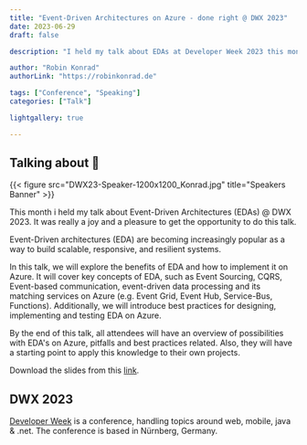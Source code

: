 ```yaml
---
title: "Event-Driven Architectures on Azure - done right @ DWX 2023"
date: 2023-06-29
draft: false

description: "I held my talk about EDAs at Developer Week 2023 this month"

author: "Robin Konrad"
authorLink: "https://robinkonrad.de"

tags: ["Conference", "Speaking"]
categories: ["Talk"]

lightgallery: true

---
```


## Talking about :rocket:
{{< figure src="DWX23-Speaker-1200x1200_Konrad.jpg" title="Speakers Banner" >}}

This month i held my talk about Event-Driven Architectures (EDAs) @ DWX 2023. It was really a joy and a pleasure to get the opportunity to do this talk.

Event-Driven architectures (EDA) are becoming increasingly popular as a way to build scalable, responsive, and resilient systems.

In this talk, we will explore the benefits of EDA and how to implement it on Azure. It will cover key concepts of EDA, such as Event Sourcing, CQRS, Event-based communication, event-driven data processing and its matching services on Azure (e.g. Event Grid, Event Hub, Service-Bus, Functions). Additionally, we will introduce best practices for designing, implementing and testing EDA on Azure. 

By the end of this talk, all attendees will have an overview of possibilities with EDA's on Azure, pitfalls and best practices related. Also, they will have a starting point to apply this knowledge to their own projects.

Download the slides from this [link](./DWX-EventDrivenArchitectures.pdf).

## DWX 2023
[Developer Week](https://www.developer-week.de) is a conference, handling topics around web, mobile, java & .net. The conference is based in Nürnberg, Germany.